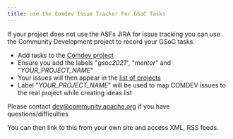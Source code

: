 ```yaml
---
title: use the Comdev Issue Tracker For GSoC Tasks
---
```


If your project does not use the ASFs JIRA for issue tracking you can use
the Community Development project to record your GSoC tasks. 

* Add tasks to the [Comdev project](https://issues.apache.org/jira/browse/COMDEV)
* Ensure you add the labels "*gsoc2021*", "*mentor*" and "*_YOUR_PROJECT_NAME_*"
* Your issues will then appear in the [list of projects](https://s.apache.org/gsoc2021ideas)
* Label "*_YOUR_PROJECT_NAME_*" will be used to map COMDEV issues to the real project while creating ideas list

Please contact dev@community.apache.org if you have questions/difficulties

You can then link to this from your own site and access XML, RSS feeds.
